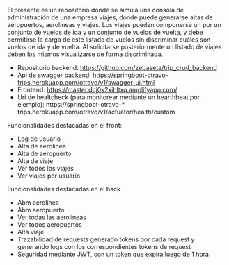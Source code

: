 El presente es un repositorio donde se simula una consola de administración de una empresa viajes, dónde puede generarse altas de aeropuertos, aerolíneas y viajes. 
Los viajes pueden componerse un por un conjunto de vuelos de ida y un conjunto de vuelos de vuelta, y debe permitirse la carga de este listado de vuelos sin discriminar cuáles son vuelos de ida y de vuelta. Al solicitarse posteriormente un listado de viajes deben los mismos visualizarse de forma discriminada. 

* Repositorio backend: https://github.com/zebaseta/trip_crud_backend
* Api de swagger backend: https://springboot-otravo-trips.herokuapp.com/otravo/v1/swagger-ui.html
* Frontend: https://master.dcj0k2xihltxq.amplifyapp.com/ 
* Uri de healtcheck (para monitorear mediante un hearthbeat por ejemplo): https://springboot-otravo-* trips.herokuapp.com/otravo/v1/actuator/health/custom

Funcionalidades destacadas en el front:
- Log de usuario
- Alta de aerolinea
- Alta de aeropuerto
- Alta de  viaje
- Ver todos los viajes
- Ver viajes por usuario

Funcionalidades destacadas en el back
- Abm  aerolínea
- Abm aeropuerto
- Ver todas las aerolineas
- Ver todos aeropuertos
- Alta viaje
- Trazabilidad de requests generado tokens por cada request y generando logs con los correspondientes tokens de request
- Seguridad mediante JWT, con un token que expira luego de 1 hora.

